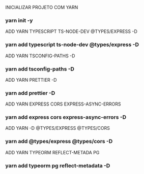 INICIALIZAR PROJETO COM YARN
### yarn init -y

ADD YARN TYPESCRIPT TS-NODE-DEV @TYPES/EXPRESS -D
### yarn add typescript ts-node-dev @types/express -D

ADD YARN TSCONFIG-PATHS -D
### yarn add tsconfig-paths -D

ADD YARN PRETTIER -D
### yarn add prettier -D

ADD YARN EXPRESS CORS EXPRESS-ASYNC-ERRORS
### yarn add express cors express-async-errors -D

ADD YARN -D @TYPES/EXPRESS  @TYPES/CORS
### yarn add @types/express @types/cors -D

ADD YARN TYPEORM REFLECT-METADA PG
### yarn add typeorm pg reflect-metadata -D